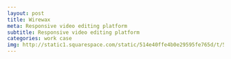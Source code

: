 ```yaml
---
layout: post
title: Wirewax
meta: Responsive video editing platform
subtitle: Responsive video editing platform
categories: work case
img: http://static1.squarespace.com/static/514e40ffe4b0e29595fe765d/t/5647bbb0e4b072d19f90d5f1/1447541681826/?format=750w
---
```


